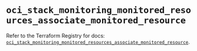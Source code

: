 # `oci_stack_monitoring_monitored_resources_associate_monitored_resource`

Refer to the Terraform Registry for docs: [`oci_stack_monitoring_monitored_resources_associate_monitored_resource`](https://registry.terraform.io/providers/oracle/oci/6.18.0/docs/resources/stack_monitoring_monitored_resources_associate_monitored_resource).
